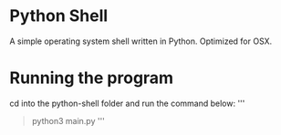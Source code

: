 # Python Shell
A simple operating system shell written in Python. Optimized for OSX.

# Running the program
cd into the python-shell folder and run the command below:
'''
> python3 main.py
'''
